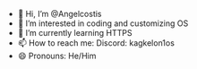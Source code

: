 - 👋 Hi, I’m @Angelcostis
- 👀 I’m interested in coding and customizing OS
- 🌱 I’m currently learning HTTPS
- 📫 How to reach me: Discord: kagkelon1os
- 😄 Pronouns: He/Him

<!---
Angelcostis/Angelcostis is a ✨ special ✨ repository because its `README.md` (this file) appears on your GitHub profile.
You can click the Preview link to take a look at your changes.
--->
